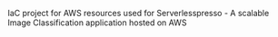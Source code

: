 IaC project for AWS resources used for Serverlesspresso - A scalable Image Classification application hosted on AWS

